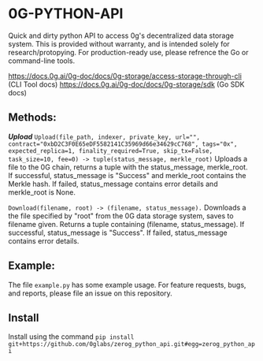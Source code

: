 # 0G-PYTHON-API
Quick and dirty python API to access 0g's decentralized data storage system. This is provided without warranty, and is intended solely for research/protopying. For production-ready use, please refrence the Go or command-line tools.

https://docs.0g.ai/0g-doc/docs/0g-storage/access-storage-through-cli (CLI Tool docs)
https://docs.0g.ai/0g-doc/docs/0g-storage/sdk (Go SDK docs)

## Methods: 
***Upload*** 
```Upload(file_path, indexer, private_key, url="", contract="0xbD2C3F0E65eDF5582141C35969d66e34629cC768", tags="0x", expected_replica=1, finality_required=True, skip_tx=False, task_size=10, fee=0) -> tuple(status_message, merkle_root)```
Uploads a file to the 0G chain, returns a tuple with the status_message, merkle_root.  
If successful, status_message is "Success" and merkle_root contains the Merkle hash.
If failed, status_message contains error details and merkle_root is None.

```Download(filename, root) -> (filename, status_message).```
Downloads a the file specified by "root" from the 0G data storage system, saves to filename given. Returns a tuple containing (filename, status_message).
If successful, status_message is "Success".
If failed, status_message contains error details.

## Example:
The file `example.py` has some example usage. For feature requests, bugs, and reports, please file an issue on this repository.

## Install
Install using the command ```pip install git+https://github.com/0glabs/zerog_python_api.git#egg=zerog_python_api```
